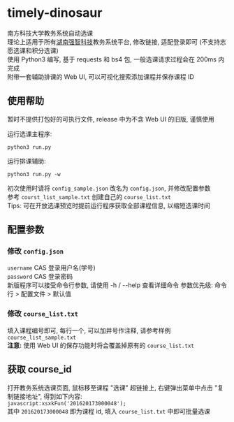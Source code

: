 # timely-dinosaur
南方科技大学教务系统自动选课    
理论上适用于所有[湖南强智科技](http://www.qzdatasoft.com/web/)教务系统平台, 修改链接, 适配登录即可 (不支持志愿选课和积分选课)    
使用 Python3 编写, 基于 requests 和 bs4 包, 一般选课请求过程会在 200ms 内完成    
附带一套辅助排课的 Web UI, 可以可视化搜索添加课程并保存课程 ID     

## 使用帮助
暂时不提供打包好的可执行文件, release 中为不含 Web UI 的旧版, 谨慎使用

运行选课主程序:      
```
python3 run.py
```
运行排课辅助:    
```
python3 run.py -w
```

初次使用时请将 ```config_sample.json``` 改名为 ```config.json```, 并修改配置参数    
参考 ```courst_list_sample.txt``` 创建自己的 ```course_list.txt```    
Tips: 可在开放选课预览时提前运行程序获取全部课程信息, 以缩短选课时间


## 配置参数
### 修改 ```config.json```
```username``` CAS 登录用户名(学号)    
```password``` CAS 登录密码    
新版程序可以接受命令行参数, 请使用 -h / --help 查看详细命令
参数优先级: 命令行 > 配置文件 > 默认值     

### 修改 ```course_list.txt```
填入课程编号即可, 每行一个, 可以加井号作注释, 请参考样例 `course_list_sample.txt`    
**注意:** 使用 Web UI 的保存功能时将会覆盖掉原有的 `course_list.txt`    

## 获取 course_id
打开教务系统选课页面, 鼠标移至课程 "选课" 超链接上, 右键弹出菜单中点击 "复制链接地址", 得到如下内容:    
```javascript:xsxkFun('201620173000048');```    
其中 ```201620173000048``` 即为课程 id, 填入 `course_list.txt` 中即可批量选课
